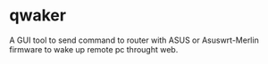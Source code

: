 # qwaker
A GUI tool to send command to router with ASUS or Asuswrt-Merlin firmware to wake up remote pc throught web.
